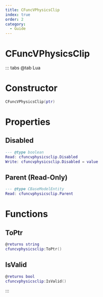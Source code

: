 ```yaml
---
title: CFuncVPhysicsClip
index: true
order: 2
category:
  - Guide
---
```


# CFuncVPhysicsClip

::: tabs
@tab Lua
# Constructor
```lua
CFuncVPhysicsClip(ptr)
```
# Properties
## Disabled 
```lua
--- @type boolean
Read: cfuncvphysicsclip.Disabled
Write: cfuncvphysicsclip.Disabled = value
```
## Parent (Read-Only)
```lua
--- @type CBaseModelEntity
Read: cfuncvphysicsclip.Parent
```
# Functions
## ToPtr
```lua
@returns string
cfuncvphysicsclip:ToPtr()
```
## IsValid
```lua
@returns bool
cfuncvphysicsclip:IsValid()
```

:::